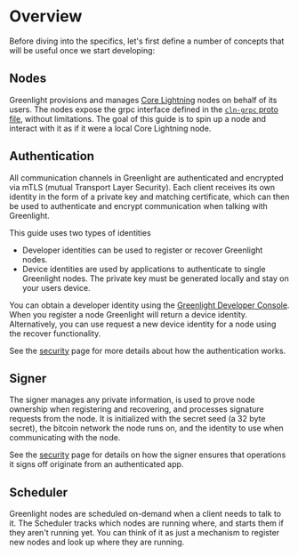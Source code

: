 # Overview
<!-- Overview: What you'll get -->
<!-- Quick GL system intro -->

Before diving into the specifics, let's first define a number of
concepts that will be useful once we start developing:

## Nodes

Greenlight provisions and manages [Core Lightning][cln-github] nodes
on behalf of its users. The nodes expose the grpc interface defined in
the [`cln-grpc` proto file][cln-grpc-proto], without limitations. The
goal of this guide is to spin up a node and interact with it as if it
were a local Core Lightning node.

[cln-grpc-proto]: https://github.com/ElementsProject/lightning/blob/master/cln-grpc/proto/node.proto

## Authentication

All communication channels in Greenlight are authenticated and
encrypted via mTLS (mutual Transport Layer Security). Each client
receives its own identity in the form of a private key and matching
certificate, which can then be used to authenticate and encrypt
communication when talking with Greenlight.

This guide uses two types of identities

 - Developer identities can be used to register or recover Greenlight nodes.
 - Device identities are used by applications to authenticate to single Greenlight
   nodes. The private key must be generated locally and stay on your users
   device.

You can obtain a developer identity using the [Greenlight Developer
Console][gdc]. When you register a node Greenlight will return
a device identity. Alternatively, you can use request a new
device identity for a node using the recover functionality.

See the [security][sec] page for more details about how the
authentication works.

## Signer

The signer manages any private information, is used to prove node
ownership when registering and recovering, and processes signature
requests from the node. It is initialized with the secret seed (a 32
byte secret), the bitcoin network the node runs on, and the identity
to use when communicating with the node.

See the [security][sec] page for details on how the signer ensures
that operations it signs off originate from an authenticated app.

## Scheduler

Greenlight nodes are scheduled on-demand when a client needs to talk
to it. The Scheduler tracks which nodes are running where, and starts
them if they aren't running yet. You can think of it as just a
mechanism to register new nodes and look up where they are running.

<!-- Chose a language -->

[cln-github]: https://github.com/ElementsProject/lightning
[sec]: ../reference/security.md
[cert]: ./certs.md
[gdc]: https://greenlight.blockstream.com
